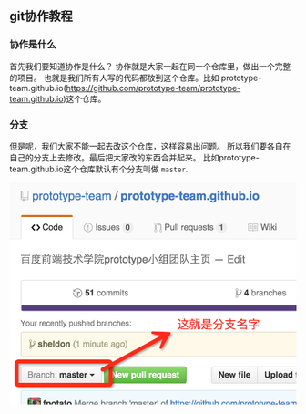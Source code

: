 
## git协作教程


### 协作是什么
首先我们要知道协作是什么？ 协作就是大家一起在同一个仓库里，做出一个完整的项目。 也就是我们所有人写的代码都放到这个仓库。比如 prototype-team.github.io(https://github.com/prototype-team/prototype-team.github.io)这个仓库。

### 分支
但是呢，我们大家不能一起去改这个仓库，这样容易出问题。 所以我们要各自在自己的分支上去修改。最后把大家改的东西合并起来。
比如prototype-team.github.io这个仓库默认有个分支叫做 `master`.

![](assets/branch.png)
